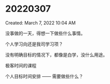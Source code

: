 # 20220307

Created: March 7, 2022 10:04 AM

没事做的一天，得想一下做些什么事情。

个人学习向还是我司学习项？

没有明确目标的情况下，都像是白学，没什么用途。

极客时间的课程

个人目标时间安排 —— 需要做些什么？